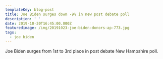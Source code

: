 ```yaml
---
templateKey: blog-post
title: Joe Biden surges down -9% in new post debate poll
description: ' '
date: 2019-10-30T16:45:00.000Z
featuredimage: /img/20191023-joe-biden-donors-ap-773.jpg
tags:
  - joe biden
---
```

Joe Biden surges from 1st to 3rd place in post debate New Hampshire poll.
